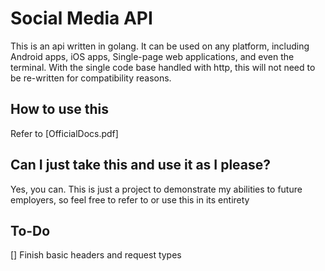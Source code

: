 # Social Media API
This is an api written in golang. It can be used on any platform, including Android apps, iOS apps, Single-page web applications, and even the terminal. With the single code base handled with http, this will not need to be re-written for compatibility reasons.

## How to use this
Refer to [OfficialDocs.pdf]

## Can I just take this and use it as I please?
Yes, you can. This is just a project to demonstrate my abilities to future employers, so feel free to refer to or use this in its entirety

## To-Do
[] Finish basic headers and request types